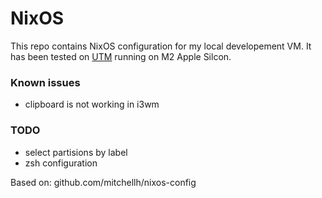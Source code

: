 # NixOS

This repo contains NixOS configuration for my local developement VM.
It has been tested on [UTM](https://github.com/utmapp/UTM) running on M2 Apple Silcon.

### Known issues
- clipboard is not working in i3wm

### TODO
- select partisions by label
- zsh configuration

Based on: github.com/mitchellh/nixos-config
